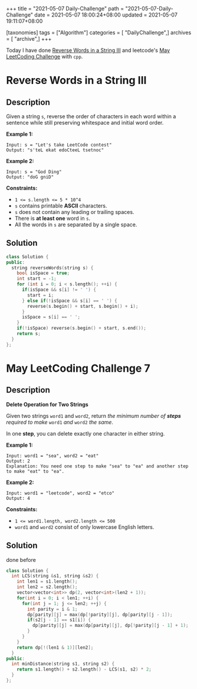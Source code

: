 +++
title = "2021-05-07 Daily-Challenge"
path = "2021-05-07-Daily-Challenge"
date = 2021-05-07 18:00:24+08:00
updated = 2021-05-07 19:11:07+08:00

[taxonomies]
tags = ["Algorithm"]
categories = [ "DailyChallenge",]
archives = [ "archive",]
+++

Today I have done [Reverse Words in a String III](https://leetcode.com/problems/reverse-words-in-a-string-iii/) and leetcode's [May LeetCoding Challenge](https://leetcode.com/explore/challenge/card/may-leetcoding-challenge-2021/598/week-1-may-1st-may-7th/3734/) with `cpp`.

<!-- more -->

# Reverse Words in a String III

## Description

Given a string `s`, reverse the order of characters in each word within a sentence while still preserving whitespace and initial word order.

 

**Example 1:**

```
Input: s = "Let's take LeetCode contest"
Output: "s'teL ekat edoCteeL tsetnoc"
```

**Example 2:**

```
Input: s = "God Ding"
Output: "doG gniD"
```

 

**Constraints:**

- `1 <= s.length <= 5 * 10^4`
- `s` contains printable **ASCII** characters.
- `s` does not contain any leading or trailing spaces.
- There is **at least one** word in `s`.
- All the words in `s` are separated by a single space.


## Solution

``` cpp
class Solution {
public:
  string reverseWords(string s) {
    bool isSpace = true;
    int start = -1;
    for (int i = 0; i < s.length(); ++i) {
      if(isSpace && s[i] != ' ') {
        start = i;
      } else if(!isSpace && s[i] == ' ') {
        reverse(s.begin() + start, s.begin() + i);
      }
      isSpace = s[i] == ' ';
    }
    if(!isSpace) reverse(s.begin() + start, s.end());
    return s;
  }
};
```

# May LeetCoding Challenge 7

## Description

**Delete Operation for Two Strings**

Given two strings `word1` and `word2`, return *the minimum number of **steps** required to make* `word1` *and* `word2` *the same*.

In one **step**, you can delete exactly one character in either string.

 

**Example 1:**

```
Input: word1 = "sea", word2 = "eat"
Output: 2
Explanation: You need one step to make "sea" to "ea" and another step to make "eat" to "ea".
```

**Example 2:**

```
Input: word1 = "leetcode", word2 = "etco"
Output: 4
```

 

**Constraints:**

- `1 <= word1.length, word2.length <= 500`
- `word1` and `word2` consist of only lowercase English letters.

## Solution

done before

``` cpp
class Solution {
  int LCS(string &s1, string &s2) {
    int len1 = s1.length();
    int len2 = s2.length();
    vector<vector<int>> dp(2, vector<int>(len2 + 1));
    for(int i = 0; i < len1; ++i) {
      for(int j = 1; j <= len2; ++j) {
        int parity = i & 1;
        dp[parity][j] = max(dp[!parity][j], dp[parity][j - 1]);
        if(s2[j - 1] == s1[i]) {
          dp[parity][j] = max(dp[parity][j], dp[!parity][j - 1] + 1);
        }
      }
    }
    return dp[!(len1 & 1)][len2];
  }
public:
  int minDistance(string s1, string s2) {
    return s1.length() + s2.length() - LCS(s1, s2) * 2;
  }
};
```
